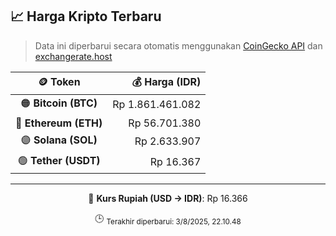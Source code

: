 

<!-- HARGA_KRIPTO -->
## 📈 Harga Kripto Terbaru

> Data ini diperbarui secara otomatis menggunakan [CoinGecko API](https://www.coingecko.com/) dan [exchangerate.host](https://exchangerate.host/)

<div align="center">

| 🪙 Token | 💰 Harga (IDR) |
|:------:|---------------:|
| 🟠 **Bitcoin (BTC)**   | Rp 1.861.461.082 |
| 🔵 **Ethereum (ETH)**  | Rp 56.701.380 |
| 🟣 **Solana (SOL)**    | Rp 2.633.907 |
| 🟢 **Tether (USDT)**   | Rp 16.367 |

---

💱 **Kurs Rupiah (USD → IDR)**: Rp 16.366

🕒 <sub>Terakhir diperbarui: 3/8/2025, 22.10.48</sub>

</div>
<!-- /HARGA_KRIPTO -->